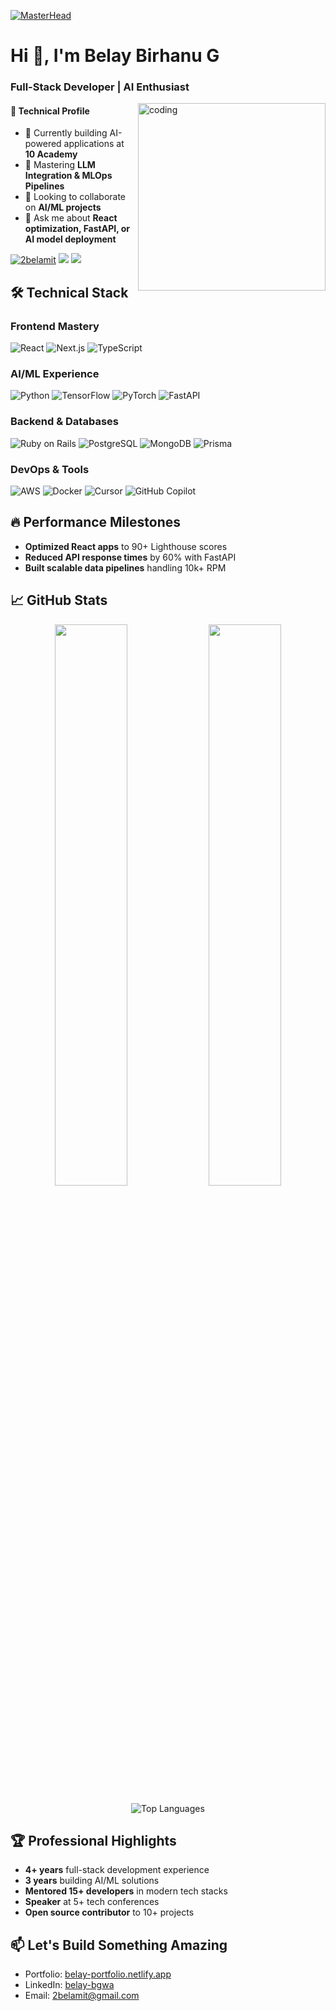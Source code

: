 [![MasterHead](https://1.bp.blogspot.com/-7A4WynwLsMw/XbBpCXG8fHI/AAAAAAAAMt4/uOa1bpLskYgrwGbllhSu2SDj_MIG8SXJQCLcBGAsYHQ/s1600/2000_600px.gif)](https://github.com/belaymit?tab=repositories)

<h1 align="left">Hi 👋, I'm Belay Birhanu G</h1>
<h3 align="left">Full-Stack Developer | AI Enthusiast </h3>

<img align="right" alt="coding" width="300" src="https://media.giphy.com/media/qgQUggAC3Pfv687qPC/giphy.gif">
<h4>🚀 Technical Profile</h4>

  - 🔭 Currently building AI-powered applications at **10 Academy**
  - 🌱 Mastering **LLM Integration & MLOps Pipelines**
  - 👯 Looking to collaborate on **AI/ML projects**
  - 💬 Ask me about **React optimization, FastAPI, or AI model deployment**

<p align="left">
  <a href="https://twitter.com/2belamit" target="blank"><img src="https://img.shields.io/twitter/follow/2belamit?logo=twitter&style=for-the-badge" alt="2belamit" /></a>
  <a href="https://www.linkedin.com/in/belay-bgwa/"><img src="https://img.shields.io/badge/LinkedIn-0077B5?style=for-the-badge&logo=linkedin&logoColor=white"></a>
  <a href="mailto:2belamit@gmail.com"><img src="https://img.shields.io/badge/Gmail-D14836?style=for-the-badge&logo=gmail&logoColor=white"></a>
</p>

## 🛠 Technical Stack
### Frontend Mastery
![React](https://img.shields.io/badge/React-20232A?style=for-the-badge&logo=react&logoColor=61DAFB)
![Next.js](https://img.shields.io/badge/Next.js-000000?style=for-the-badge&logo=nextdotjs&logoColor=white)
![TypeScript](https://img.shields.io/badge/TypeScript-007ACC?style=for-the-badge&logo=typescript&logoColor=white)

### AI/ML Experience
![Python](https://img.shields.io/badge/Python-3776AB?style=for-the-badge&logo=python&logoColor=white)
![TensorFlow](https://img.shields.io/badge/TensorFlow-FF6F00?style=for-the-badge&logo=tensorflow&logoColor=white)
![PyTorch](https://img.shields.io/badge/PyTorch-EE4C2C?style=for-the-badge&logo=pytorch&logoColor=white)
![FastAPI](https://img.shields.io/badge/FastAPI-009688?style=for-the-badge&logo=fastapi&logoColor=white)


### Backend & Databases
![Ruby on Rails](https://img.shields.io/badge/Ruby_on_Rails-CC0000?style=for-the-badge&logo=ruby-on-rails&logoColor=white)
![PostgreSQL](https://img.shields.io/badge/PostgreSQL-316192?style=for-the-badge&logo=postgresql&logoColor=white)
![MongoDB](https://img.shields.io/badge/MongoDB-47A248?style=for-the-badge&logo=mongodb&logoColor=white)
![Prisma](https://img.shields.io/badge/Prisma-3982CE?style=for-the-badge&logo=prisma&logoColor=white)

### DevOps & Tools
![AWS](https://img.shields.io/badge/AWS-232F3E?style=for-the-badge&logo=amazon-aws&logoColor=white)
![Docker](https://img.shields.io/badge/Docker-2496ED?style=for-the-badge&logo=docker&logoColor=white)
![Cursor](https://img.shields.io/badge/Cursor-000000?style=for-the-badge&logo=cursor&logoColor=white)
![GitHub Copilot](https://img.shields.io/badge/GitHub_Copilot-000000?style=for-the-badge&logo=github-copilot&logoColor=white)

## 🔥 Performance Milestones
- **Optimized React apps** to 90+ Lighthouse scores
- **Reduced API response times** by 60% with FastAPI
- **Built scalable data pipelines** handling 10k+ RPM

## 📈 GitHub Stats

<p align="center">
  <img width="48%" src="https://github-readme-stats.vercel.app/api?username=belaymit&show_icons=true&theme=radical&count_private=true&include_all_commits=true" />
  <img width="48%" src="https://github-readme-streak-stats.herokuapp.com/?user=belaymit&theme=radical" />
</p>

<p align="center">
  <img src="https://github-readme-stats.vercel.app/api/top-langs/?username=belaymit&layout=compact&theme=radical&langs_count=8" alt="Top Languages" />
</p>

## 🏆 Professional Highlights
- **4+ years** full-stack development experience
- **3 years** building AI/ML solutions
- **Mentored 15+ developers** in modern tech stacks
- **Speaker** at 5+ tech conferences
- **Open source contributor** to 10+ projects

## 📫 Let's Build Something Amazing
- Portfolio: [belay-portfolio.netlify.app](https://belay-portfolio.netlify.app/)
- LinkedIn: [belay-bgwa](https://www.linkedin.com/in/belay-bgwa/)
- Email: [2belamit@gmail.com](mailto:2belamit@gmail.com)
